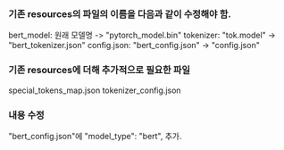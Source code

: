 ### 기존 resources의 파일의 이름을 다음과 같이 수정해야 함.
bert_model: 원래 모델명 -> "pytorch_model.bin"
tokenizer: "tok.model" -> "bert_tokenizer.json"
config.json: "bert_config.json" -> "config.json"

### 기존 resources에 더해 추가적으로 필요한 파일
special_tokens_map.json
tokenizer_config.json

### 내용 수정
"bert_config.json"에   "model_type": "bert", 추가.
